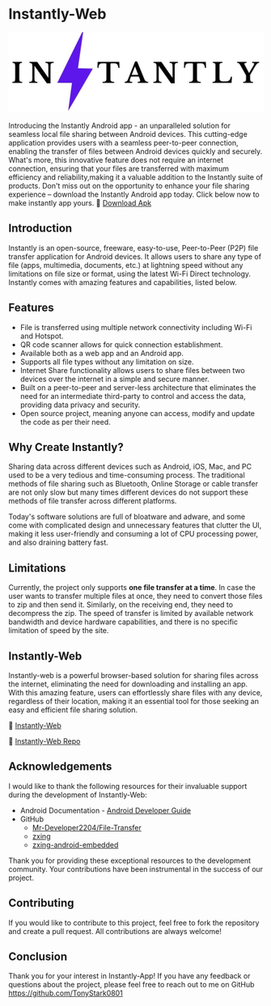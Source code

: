 
# Instantly-Web

![Instantly-App Logo](https://github.com/TonyStark0801/Instantly-Web/blob/main/img/navLogo.jpg)

Introducing the Instantly Android app - an unparalleled solution for seamless local file sharing between Android devices. This cutting-edge application provides users with a seamless peer-to-peer connection, enabling the transfer of files between Android devices quickly and securely. What's more, this innovative feature does not require an internet connection, ensuring that your files are transferred with maximum efficiency and reliability,making it a valuable addition to the Instantly suite of products. 
 Don't miss out on the opportunity to enhance your file sharing experience – download the Instantly Android app today. Click below now to make instantly app yours.
🔗 [Download Apk](https://github.com/TonyStark0801/Instantly/releases/download/Stable/Instantly.apk)

## Introduction
Instantly is an open-source, freeware, easy-to-use, Peer-to-Peer (P2P) file transfer application for Android devices. It allows users to share any type of file (apps, multimedia, documents, etc.) at lightning speed without any limitations on file size or format, using the latest Wi-Fi Direct technology. Instantly comes with amazing features and capabilities, listed below.



## Features

- File is transferred using multiple network connectivity including Wi-Fi and Hotspot.
- QR code scanner allows for quick connection establishment.
- Available both as a web app and an Android app.
- Supports all file types without any limitation on size.
- Internet Share functionality allows users to share files between two devices over the internet in a simple and secure manner.
- Built on a peer-to-peer and server-less architecture that eliminates the need for an intermediate third-party to control and access the data, providing data privacy and security.
- Open source project, meaning anyone can access, modify and update the code as per their need.


## Why Create Instantly?
Sharing data across different devices such as Android, iOS, Mac, and PC used to be a very tedious and time-consuming process. The traditional methods of file sharing such as Bluetooth, Online Storage or cable transfer are not only slow but many times different devices do not support these methods of file transfer across different platforms. 

Today's software solutions are full of bloatware and adware, and some come with complicated design and unnecessary features that clutter the UI, making it less user-friendly and consuming a lot of CPU processing power, and also draining battery fast.

## Limitations
Currently, the project only supports **one file transfer at a time**. In case the user wants to transfer multiple files at once, they need to convert those files to zip and then send it. Similarly, on the receiving end, they need to decompress the zip. The speed of transfer is limited by available network bandwidth and device hardware capabilities, and there is no specific limitation of speed by the site.
## Instantly-Web
Instantly-web is a powerful browser-based solution for sharing files across the internet, eliminating the need for downloading and installing an app. With this amazing feature, users can effortlessly share files with any device, regardless of their location, making it an essential tool for those seeking an easy and efficient file sharing solution.

🔗 [Instantly-Web](https://github.com/TonyStark0801/Instantly/releases/download/Stable/Instantly.apk)

🔗 [Instantly-Web Repo](https://github.com/TonyStark0801/instantly-web)

## Acknowledgements

I would like to thank the following resources for their invaluable support during the development of Instantly-Web:

- Android Documentation - [Android Developer Guide](https://developer.android.com/guide)
- GitHub
    - [Mr-Developer2204/File-Transfer](https://github.com/Mr-Developer2204/File-Transfer)
    - [zxing](https://github.com/zxing/zxing)
    - [zxing-android-embedded](https://github.com/journeyapps/zxing-android-embedded)

Thank you for providing these exceptional resources to the development community. Your contributions have been instrumental in the success of our project.


## Contributing

If you would like to contribute to this project, feel free to fork the repository and create a pull request. All contributions are always welcome!



## Conclusion
Thank you for your interest in Instantly-App! If you have any feedback or questions about the project, please feel free to reach out to me on GitHub https://github.com/TonyStark0801

